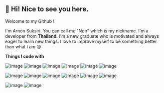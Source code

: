 ## 👋 Hi! Nice to see you here.

Welcome to my Github !

I'm Arnon Suksiri. You can call me "Non" which is my nickname. I'm a developer from **Thailand**.
I'm a new graduate who is motivated and always eager to learn new things. I love to improve myself to be something better than what I am :wink:


**Things I code with**

![image](https://img.shields.io/badge/Python-FFD43B?style=for-the-badge&logo=python&logoColor=blue)   ![image](https://img.shields.io/badge/Java-ED8B00?style=for-the-badge&logo=java&logoColor=white) ![image](https://img.shields.io/badge/JavaScript-323330?style=for-the-badge&logo=javascript&logoColor=F7DF1E) ![image](https://img.shields.io/badge/C-00599C?style=for-the-badge&logo=c&logoColor=white) ![image](https://img.shields.io/badge/CSS3-1572B6?style=for-the-badge&logo=css3&logoColor=white) ![image](https://img.shields.io/badge/HTML5-E34F26?style=for-the-badge&logo=html5&logoColor=white)

![image](https://img.shields.io/badge/React-20232A?style=for-the-badge&logo=react&logoColor=61DAFB) ![image](https://img.shields.io/badge/Node.js-339933?style=for-the-badge&logo=nodedotjs&logoColor=white) ![image](https://img.shields.io/badge/Laravel-FF2D20?style=for-the-badge&logo=laravel&logoColor=white) ![image](https://img.shields.io/badge/Bootstrap-563D7C?style=for-the-badge&logo=bootstrap&logoColor=white) ![image](https://img.shields.io/badge/Django-092E20?style=for-the-badge&logo=django&logoColor=green) ![image](https://img.shields.io/badge/Express.js-000000?style=for-the-badge&logo=express&logoColor=white)

![image](https://img.shields.io/badge/Postman-FF6C37?style=for-the-badge&logo=Postman&logoColor=white) ![image](https://img.shields.io/badge/IntelliJ_IDEA-000000.svg?style=for-the-badge&logo=intellij-idea&logoColor=white) 
<!--
**onemoretwo/onemoretwo** is a ✨ _special_ ✨ repository because its `README.md` (this file) appears on your GitHub profile.

Here are some ideas to get you started:

- 🔭 I’m currently working on ...
- 🌱 I’m currently learning ...
- 👯 I’m looking to collaborate on ...
- 🤔 I’m looking for help with ...
- 💬 Ask me about ...
- 📫 How to reach me: ...
- 😄 Pronouns: ...
- ⚡ Fun fact: ...
-->

